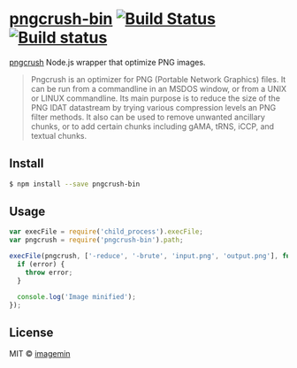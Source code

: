 # [pngcrush-bin](https://npmjs.org/package/pngcrush-bin) [![Build Status](http://img.shields.io/travis/imagemin/pngcrush-bin.svg?style=flat)](https://travis-ci.org/imagemin/pngcrush-bin) [![Build status](https://ci.appveyor.com/api/projects/status/cbnmru7q2hm2sk14)](https://ci.appveyor.com/project/ShinnosukeWatanabe/pngcrush-bin)

[pngcrush](http://pmt.sourceforge.net/pngcrush/) Node.js wrapper that optimize PNG images.

> Pngcrush is an optimizer for PNG (Portable Network Graphics) files. It can be run from a commandline in an MSDOS window, or from a UNIX or LINUX commandline.
> Its main purpose is to reduce the size of the PNG IDAT datastream by trying various compression levels an PNG filter methods. It also can be used to remove unwanted ancillary chunks, or to add certain chunks including gAMA, tRNS, iCCP, and textual chunks.

## Install

```sh
$ npm install --save pngcrush-bin
```

## Usage

```js
var execFile = require('child_process').execFile;
var pngcrush = require('pngcrush-bin').path;

execFile(pngcrush, ['-reduce', '-brute', 'input.png', 'output.png'], function (error) {
  if (error) {
    throw error;
  }

  console.log('Image minified');
});
```

## License

MIT © [imagemin](https://github.com/imagemin)
